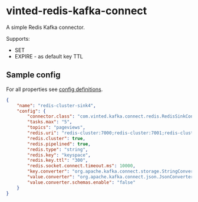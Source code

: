 # vinted-redis-kafka-connect

A simple Redis Kafka connector.

Supports:
* SET
* EXPIRE - as default key TTL

## Sample config

For all properties see [config definitions](https://github.com/vinted/redis-kafka-connect/blob/main/src/main/java/com/vinted/kafka/connect/redis/RedisSinkConnectorConfig.java).

```json
{
    "name": "redis-cluster-sink4",
    "config": {
        "connector.class": "com.vinted.kafka.connect.redis.RedisSinkConnector",
        "tasks.max": "5",
        "topics": "pageviews",
        "redis.uri": "redis-cluster:7000;redis-cluster:7001;redis-cluster:7002",
        "redis.cluster": true,
        "redis.pipelined": true,
        "redis.type": "string",
        "redis.key": "keyspace",
        "redis.key.ttl": "300",
        "redis.socket.connect.timeout.ms": 10000,
        "key.converter": "org.apache.kafka.connect.storage.StringConverter",
        "value.converter": "org.apache.kafka.connect.json.JsonConverter",
        "value.converter.schemas.enable": "false"
    }
}
```

